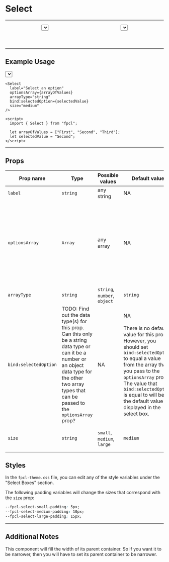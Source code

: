 # Select

---

<header>
  <Select
    label=""
    optionsArray={months}
    arrayType="string"
    bind:selectedOption={selectedMonth}
  />

  <Select
    label=""
    optionsArray={years}
    arrayType="number"
    bind:selectedOption={selectedYear}
  />
</header>

---

## Example Usage

<Select
  label="Select an option"
  optionsArray={arrayOfValues}  
  arrayType="string"
  bind:selectedOption={selectedValue}
  size="medium"
/>

```svelte
<Select
  label="Select an option"
  optionsArray={arrayOfValues}  
  arrayType="string"
  bind:selectedOption={selectedValue}
  size="medium"
/>

<script>
  import { Select } from "fpcl";

  let arrayOfValues = ["First", "Second", "Third"];
  let selectedValue = "Second";
</script>
```

---

## Props
| Prop name | Type | Possible values | Default value | Description |
| --------- | ---- | --------------- | ------------- | ----------- |
| `label`   | `string` | any string | NA | The text for the `<label>` element. |
| `optionsArray` | `Array` | any array | NA | This should be an array of strings, numbers, or objects. The type of array should match the value passed to the `arrayType` prop. This array will be used to populate the `<option>` elements in the select box.<br><br>NOTE: If you pass an array of objects through this prop, then each object inside the array should have `text` and `value` properties, like this:<br>```[{ text: "Text displayed in the select box", value: "valueOfOptionThatWillBePassedToTheBackend" } ]```|
| `arrayType` | `string` | `string`, `number`, `object` | `string` | This prop indicates the data type of the array that is used in the select box. |
| `bind:selectedOption` | TODO: Find out the data type(s) for this prop. Can this only be a string data type or can it be a number or an object data type for the other two array types that can be passed to the `optionsArray` prop? | NA | NA<br><br>There is no default value for this prop. However, you should set `bind:selectedOption` to equal a value from the array that you pass to the `optionsArray` prop. The value that `bind:selectedOption` is equal to will be the default value displayed in the select box. | The option that the user selects from the select box will be bound to the `<select>` element and then passed to the backend when the form is submitted. You need to have a variable defined in the same component where this `<Select>` component is imported and that variable needs to be bound to the `<Select>` component with `bind:selectedOption={nameOfVariable}`.
| `size` | `string` | `small`, `medium`, `large` | `medium` | This prop will set more or less padding for your select box to give the appearance of a larger or small select box. Note that the text size will remain the same for all sizes. |


## Styles
In the `fpcl-theme.css` file, you can edit any of the style variables under the "Select Boxes" section.

The following padding variables will change the sizes that correspond with the `size` prop:

```css
--fpcl-select-small-padding: 5px;
--fpcl-select-medium-padding: 10px;
--fpcl-select-large-padding: 15px;
```

---

## Additional Notes
This component will fill the width of its parent container. So if you want it to be narrower, then you will have to set its parent container to be narrower.


<script lang="ts">
  import { Select } from "/src/lib";

  let arrayOfValues = ["First", "Second", "Third"];
  let selectedValue = "Second";

  let months = [
    "January",
    "February",
    "March",
    "April",
    "May",
    "June",
    "July",
    "August",
    "September",
    "October",
    "November",
    "December"
  ];
  let selectedMonth = "March";

  let years = [ 2021, 2022 ];
  let selectedYear = 2022;
</script>


<style>
  header {
    display: flex;
    justify-content: space-around;

    /* & .select-container {
      flex: 1;
      margin-right: 10px;
    } */
  }
</style>
